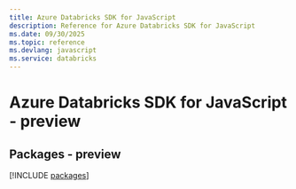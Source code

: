 ```yaml
---
title: Azure Databricks SDK for JavaScript
description: Reference for Azure Databricks SDK for JavaScript
ms.date: 09/30/2025
ms.topic: reference
ms.devlang: javascript
ms.service: databricks
---
```

# Azure Databricks SDK for JavaScript - preview
## Packages - preview
[!INCLUDE [packages](databricks-index.md)]